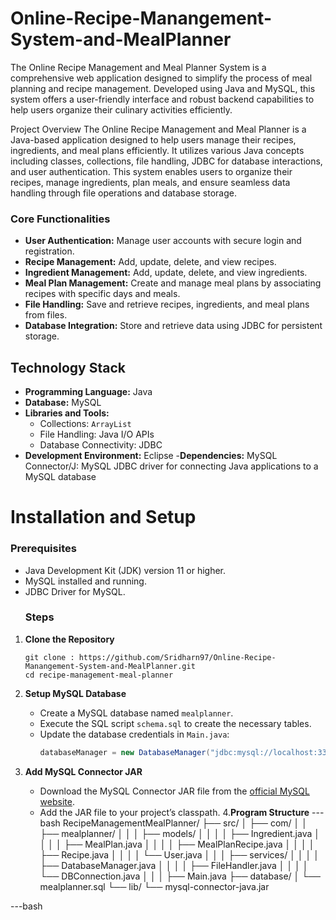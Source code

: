 # Online-Recipe-Manangement-System-and-MealPlanner
 The Online Recipe Management and Meal Planner System is a comprehensive web application designed to simplify the process of meal planning and recipe management. Developed using Java and MySQL, this 
 system offers a user-friendly interface and robust backend capabilities to help users organize their culinary activities efficiently.

Project Overview
          The Online Recipe Management and Meal Planner is a Java-based application designed to help users manage their recipes, ingredients, and meal plans efficiently. It utilizes various Java concepts 
          including classes, collections, file handling, JDBC for database interactions, and user authentication.
          This system enables users to organize their recipes, manage ingredients, plan meals, and ensure seamless data handling through file operations and database storage.

### Core Functionalities
- **User Authentication:** Manage user accounts with secure login and registration.
- **Recipe Management:** Add, update, delete, and view recipes.
- **Ingredient Management:** Add, update, delete, and view ingredients.
- **Meal Plan Management:** Create and manage meal plans by associating recipes with specific days and meals.
- **File Handling:** Save and retrieve recipes, ingredients, and meal plans from files.
- **Database Integration:** Store and retrieve data using JDBC for persistent storage.


## Technology Stack

- **Programming Language:** Java
- **Database:** MySQL
- **Libraries and Tools:**
  - Collections: `ArrayList`
  - File Handling: Java I/O APIs
  - Database Connectivity: JDBC
- **Development Environment:** Eclipse
-**Dependencies:**
   MySQL Connector/J: MySQL JDBC driver for connecting Java applications to a MySQL database

# Installation and Setup
### Prerequisites
- Java Development Kit (JDK) version 11 or higher.
- MySQL installed and running.
- JDBC Driver for MySQL.
  ### Steps

1. **Clone the Repository**
    ```bash[
    git clone : https://github.com/Sridharn97/Online-Recipe-Manangement-System-and-MealPlanner.git
    cd recipe-management-meal-planner
    ```

2. **Setup MySQL Database**
    - Create a MySQL database named `mealplanner`.
    - Execute the SQL script `schema.sql` to create the necessary tables.
    - Update the database credentials in `Main.java`:
      ```java
      databaseManager = new DatabaseManager("jdbc:mysql://localhost:3306/mealplanner", "your-username", "your-password");
      ```

3. **Add MySQL Connector JAR**
    - Download the MySQL Connector JAR file from the [official MySQL website](https://dev.mysql.com/downloads/connector/j/).
    - Add the JAR file to your project’s classpath.
4.**Program Structure**
   ---bash
 RecipeManagementMealPlanner/
├── src/
│   ├── com/
│   │   ├── mealplanner/
│   │   │   ├── models/
│   │   │   │   ├── Ingredient.java
│   │   │   │   ├── MealPlan.java
│   │   │   │   ├── MealPlanRecipe.java
│   │   │   │   ├── Recipe.java
│   │   │   │   └── User.java
│   │   │   ├── services/
│   │   │   │   ├── DatabaseManager.java
│   │   │   │   ├── FileHandler.java
│   │   │   │   └── DBConnection.java
│   │   │   ├── Main.java
├── database/
│   └── mealplanner.sql
└── lib/
    └── mysql-connector-java.jar

---bash

